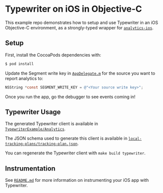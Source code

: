 # Typewriter on iOS in Objective-C

This example repo demonstrates how to setup and use Typewriter in an iOS Objective-C environment, as a strongly-typed wrapper for [`analytics-ios`](https://segment.com/docs/sources/mobile/ios/).

## Setup

First, install the CocoaPods dependencies with:

```sh
$ pod install
```

Update the Segment write key in [`AppDelegate.m`](TypewriterExample/AppDelegate.m#L17) for the source you want to report analytics to:

```objectivec
NSString *const SEGMENT_WRITE_KEY = @"<Your source write key>";
```

Once you run the app, go the debugger to see events coming in!

## Typewriter Usage

The generated Typewriter client is available in [`TypewriterExample/Analytics`](./TypewriterExample/Analytics).

The JSON schema used to generate this client is available in [`local-tracking-plans/tracking-plan.json`](../../local-tracking-plans/tracking-plan.json).

You can regenerate the Typewriter client with `make build typewriter`.

## Instrumentation

See [`README.md`](/README.md) for more information on instrumenting your iOS app with Typewriter.
